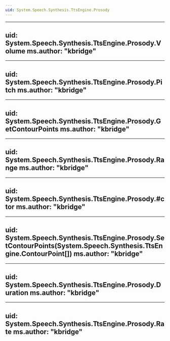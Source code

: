 ```yaml
---
uid: System.Speech.Synthesis.TtsEngine.Prosody
---
```


---
uid: System.Speech.Synthesis.TtsEngine.Prosody.Volume
ms.author: "kbridge"
---

---
uid: System.Speech.Synthesis.TtsEngine.Prosody.Pitch
ms.author: "kbridge"
---

---
uid: System.Speech.Synthesis.TtsEngine.Prosody.GetContourPoints
ms.author: "kbridge"
---

---
uid: System.Speech.Synthesis.TtsEngine.Prosody.Range
ms.author: "kbridge"
---

---
uid: System.Speech.Synthesis.TtsEngine.Prosody.#ctor
ms.author: "kbridge"
---

---
uid: System.Speech.Synthesis.TtsEngine.Prosody.SetContourPoints(System.Speech.Synthesis.TtsEngine.ContourPoint[])
ms.author: "kbridge"
---

---
uid: System.Speech.Synthesis.TtsEngine.Prosody.Duration
ms.author: "kbridge"
---

---
uid: System.Speech.Synthesis.TtsEngine.Prosody.Rate
ms.author: "kbridge"
---
